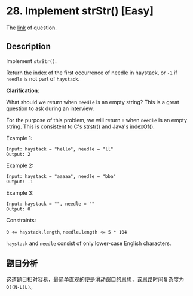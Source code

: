 # 28. Implement strStr() [Easy]

The [link](https://leetcode.com/problems/implement-strstr/) of question.

## Description

Implement `strStr()`.

Return the index of the first occurrence of needle in haystack, or `-1` if `needle` is not part of `haystack`.

**Clarification**:

What should we return when `needle` is an empty string? This is a great question to ask during an interview.

For the purpose of this problem, we will return `0` when `needle` is an empty string. This is consistent to C's [strstr()](http://www.cplusplus.com/reference/cstring/strstr/) and Java's [indexOf()](https://docs.oracle.com/javase/7/docs/api/java/lang/String.html#indexOf(java.lang.String)).

Example 1:
```
Input: haystack = "hello", needle = "ll"
Output: 2
```

Example 2:
```
Input: haystack = "aaaaa", needle = "bba"
Output: -1
```

Example 3:
```
Input: haystack = "", needle = ""
Output: 0
```

Constraints:

`0 <= haystack.length`, `needle.length <= 5 * 104`

`haystack` and `needle` consist of only lower-case English characters.

## 题目分析

这道题目相对容易，最简单直观的便是滑动窗口的思想，该思路时间复杂度为`O((N-L)L)`。

<!-- todo -->